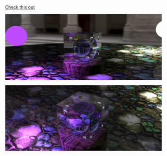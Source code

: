 [Check this out](https://www.shadertoy.com/view/7sfXz4)  

![preview1](preview1.PNG)  

![preview2](preview2.PNG)  
